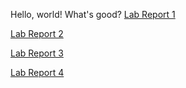 Hello, world! What's good?
[Lab Report 1](https://aquazap.github.io/cse15l-lab-reports/lab-report-1-week-0.html)

[Lab Report 2](https://aquazap.github.io/cse15l-lab-reports/lab-report-2-week-1.html)

[Lab Report 3](https://aquazap.github.io/cse15l-lab-reports/lab-report-3-week-3.html)

[Lab Report 4](https://aquazap.github.io/cse15l-lab-reports/lab-report-4-week-5.html)
